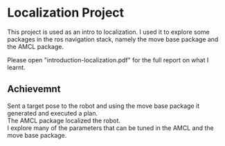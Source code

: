# Localization Project
This project is used as an intro to localization. I used it to explore some packages in the ros navigation stack, namely the move base package and the AMCL package.  


Please open "introduction-localization.pdf" for the full report on what I learnt.

## Achievemnt
Sent a target pose to the robot and using the move base package it generated and executed a plan.  
The AMCL package localized the robot.  
I explore many of the parameters that can be tuned in the AMCL and the move base package.
